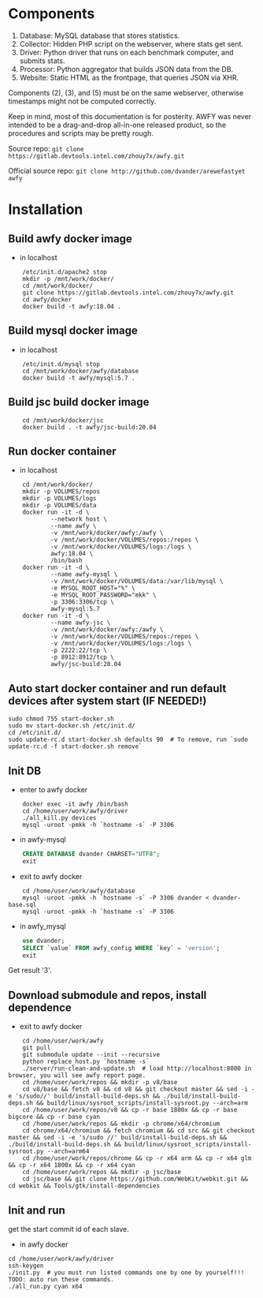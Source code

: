 Components
==========

1. Database: MySQL database that stores statistics.
2. Collector: Hidden PHP script on the webserver, where stats get sent.
3. Driver: Python driver that runs on each benchmark computer, and submits stats.
4. Processor: Python aggregator that builds JSON data from the DB.
5. Website: Static HTML as the frontpage, that queries JSON via XHR.

Components (2), (3), and (5) must be on the same webserver, otherwise timestamps might not be computed correctly.

Keep in mind, most of this documentation is for posterity. AWFY was never intended to be a drag-and-drop all-in-one released product, 
so the procedures and scripts may be pretty rough.

Source repo: `git clone https://gitlab.devtools.intel.com/zhouy7x/awfy.git`

Official source repo: `git clone http://github.com/dvander/arewefastyet awfy`

Installation
============

Build awfy docker image
----------------------
* in localhost
```text
    /etc/init.d/apache2 stop
    mkdir -p /mnt/work/docker/
    cd /mnt/work/docker/   
    git clone https://gitlab.devtools.intel.com/zhouy7x/awfy.git
    cd awfy/docker 
    docker build -t awfy:18.04 .
```
Build mysql docker image
-----------------------
* in localhost
```text
    /etc/init.d/mysql stop
    cd /mnt/work/docker/awfy/database
    docker build -t awfy/mysql:5.7 .
```

Build jsc build docker image
-----------------------
```text
    cd /mnt/work/docker/jsc
    docker build . -t awfy/jsc-build:20.04
```

Run docker container
-------------------
* in localhost
```text
    cd /mnt/work/docker/
    mkdir -p VOLUMES/repos
    mkdir -p VOLUMES/logs
    mkdir -p VOLUMES/data
    docker run -it -d \
            --network host \
            --name awfy \
            -v /mnt/work/docker/awfy:/awfy \
            -v /mnt/work/docker/VOLUMES/repos:/repos \
            -v /mnt/work/docker/VOLUMES/logs:/logs \
            awfy:18.04 \
            /bin/bash
    docker run -it -d \
            --name awfy-mysql \
            -v /mnt/work/docker/VOLUMES/data:/var/lib/mysql \
            -e MYSQL_ROOT_HOST="%" \
            -e MYSQL_ROOT_PASSWORD="mkk" \
            -p 3306:3306/tcp \
            awfy-mysql:5.7
    docker run -it -d \
            --name awfy-jsc \
            -v /mnt/work/docker/awfy:/awfy \
            -v /mnt/work/docker/VOLUMES/repos:/repos \
            -v /mnt/work/docker/VOLUMES/logs:/logs \
            -p 2222:22/tcp \
            -p 8912:8912/tcp \
            awfy/jsc-build:20.04
```

Auto start docker container and run default devices after system start (IF NEEDED!)
-----------------------------------------------------------------------------------
```text
sudo chmod 755 start-docker.sh
sudo mv start-docker.sh /etc/init.d/
cd /etc/init.d/
sudo update-rc.d start-docker.sh defaults 90  # To remove, run `sudo update-rc.d -f start-docker.sh remove`
```

Init DB
-------
* enter to awfy docker
```text
    docker exec -it awfy /bin/bash
    cd /home/user/work/awfy/driver
    ./all_kill.py devices
    mysql -uroot -pmkk -h `hostname -s` -P 3306
```
* in awfy-mysql
```sql
    CREATE DATABASE dvander CHARSET="UTF8";
    exit
```
* exit to awfy docker
```text
    cd /home/user/work/awfy/database
    mysql -uroot -pmkk -h `hostname -s` -P 3306 dvander < dvander-base.sql
    mysql -uroot -pmkk -h `hostname -s` -P 3306
```
* in awfy_mysql
```sql
    use dvander;
    SELECT `value` FROM awfy_config WHERE `key` = 'version';
    exit  
```
Get result '3'.

Download submodule and repos, install dependence
-----------------------------------------------
* exit to awfy docker
```text
    cd /home/user/work/awfy
    git pull
    git submodule update --init --recursive
    python replace_host.py `hostname -s`  
    ./server/run-clean-and-update.sh  # load http://localhost:8000 in browser, you will see awfy report page.
    cd /home/user/work/repos && mkdir -p v8/base
    cd v8/base && fetch v8 && cd v8 && git checkout master && sed -i -e 's/sudo//' build/install-build-deps.sh && ./build/install-build-deps.sh && build/linux/sysroot_scripts/install-sysroot.py --arch=arm
    cd /home/user/work/repos/v8 && cp -r base 1800x && cp -r base bigcore && cp -r base cyan 
    cd /home/user/work/repos && mkdir -p chrome/x64/chromium
    cd chrome/x64/chromium && fetch chromium && cd src && git checkout master && sed -i -e 's/sudo //' build/install-build-deps.sh && ./build/install-build-deps.sh && build/linux/sysroot_scripts/install-sysroot.py --arch=arm64
    cd /home/user/work/repos/chrome && cp -r x64 arm && cp -r x64 glm && cp -r x64 1800x && cp -r x64 cyan
    cd /home/user/work/repos && mkdir -p jsc/base
    cd jsc/base && git clone https://github.com/WebKit/webkit.git && cd webkit && Tools/gtk/install-dependencies
```

Init and run
-----------
get the start commit id of each slave.
* in awfy docker
```text
cd /home/user/work/awfy/driver
ssh-keygen
./init.py  # you must run listed commands one by one by yourself!!!  TODO: auto run these commands.
./all_run.py cyan x64 
```